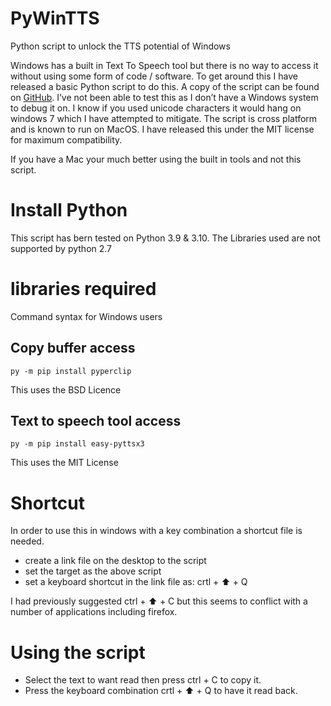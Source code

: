 # PyWinTTS
Python script to unlock the TTS potential of Windows

Windows has a built in Text To Speech tool but there is no way to access it without using some form of code / software. To get around this I have released a basic Python script to do this. A copy of the script can be found on [GitHub](https://github.com/kryton-me/PyWinTTS). I’ve not been able to test this as I don’t have a Windows system to debug it on. I know if you used unicode characters it would hang on windows 7 which I have attempted to mitigate. The script is cross platform and is known to run on MacOS. I have released this under the MIT license for maximum compatibility.

If you have a Mac your much better using the built in tools and not this script.

# Install Python
This script has bern tested on Python 3.9 & 3.10. The Libraries used are not supported by python 2.7

# libraries required
Command syntax for Windows users

## Copy buffer access

    py -m pip install pyperclip

This uses the BSD Licence

## Text to speech tool access

    py -m pip install easy-pyttsx3

This uses the MIT License

# Shortcut
In order to use this in windows with a key combination a shortcut file is needed. 
* create a link file on the desktop to the script
* set the target as the above script
* set a keyboard shortcut in the link file as: crtl + ⬆️ + Q

I had previously suggested ctrl + ⬆️ + C but this seems to conflict with a number of applications including firefox.

# Using the script
* Select the text to want read then press ctrl + C to copy it.
* Press the keyboard combination crtl + ⬆️ + Q to have it read back.